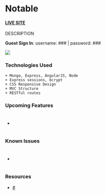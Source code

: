# Notable

#### [LIVE SITE](#)

DESCRIPTION

**Guest Sign In**:  username: ### | password: ###

![](#)

### Technologies Used

```
+ Mongo, Express, AngularJS, Node
+ Express sessions, bcrypt
+ CSS Responsive Design
+ MVC Structure
+ RESTful routes
```

### Upcoming Features
+ #

### Known Issues
+ #

### Resources
+ [#](#)
